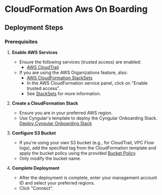 # CloudFormation Aws On Boarding

## Deployment Steps

### Prerequisites

1. **Enable AWS Services**
   - Ensure the following services (trusted access) are enabled:
     - [AWS CloudTrail][CloudTrail]
   - If you are using the AWS Organizations feature, also:
     - [AWS CloudFormation StackSets][CloudFormation_StackSets]
     - In the AWS CloudFormation service panel, click on "Enable trusted access".
     - See [StackSets][StackSets] for more information.

2. **Create a CloudFormation Stack**
   - Ensure you are in your preferred AWS region.
   - Use Cyngular's template to deploy the Cyngular Onboarding Stack. [Deploy Cyngular Onboarding Stack][Deploy_Cyngular_Onboarding_Stack]

3. **Configure S3 Bucket**
   - If you're using your own S3 bucket (e.g., for CloudTrail, VPC Flow logs), add the specified tag from the CloudFormation template and apply the bucket policy using the provided [Bucket Policy][Bucket_Policy].
   - Only modify the bucket name.

4. **Complete Deployment**
   - After the deployment is complete, enter your management account ID and select your preferred regions.
   - Click "Connect".

[CloudTrail]: https://us-east-1.console.aws.amazon.com/organizations/v2/home/services/CloudTrail
[CloudFormation_StackSets]: https://us-east-1.console.aws.amazon.com/organizations/v2/home/services/CloudFormation%20StackSets

[Deploy_Cyngular_Onboarding_Stack]: https://us-east-1.console.aws.amazon.com/cloudformation/home?region=us-east-1#/stacks/quickcreate?templateURL=https://cyngular-onboarding-templates.s3.amazonaws.com/stacks/CyngularOnBoarding.yaml&stackName=CyngularOnBoarding

[Bucket_Policy]: https://cyngular-onboarding-templates.s3.us-east-1.amazonaws.com/stacks/bucket-policy-s3-statement.json

[StackSets]: https://docs.aws.amazon.com/AWSCloudFormation/latest/UserGuide/stacksets-prereqs.html